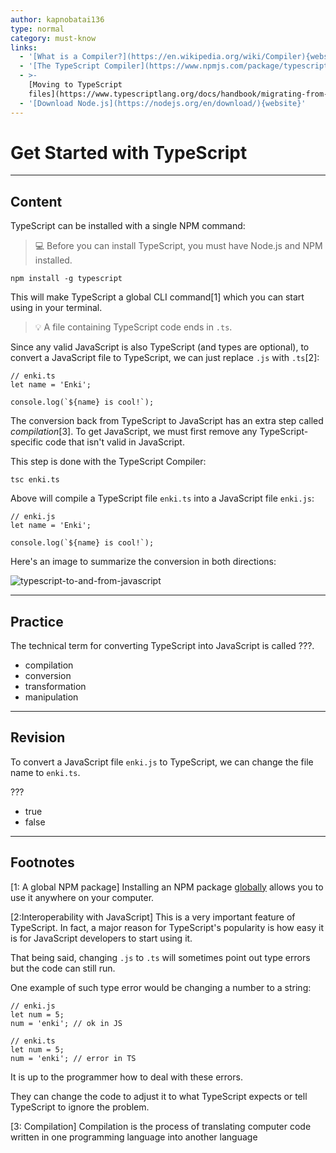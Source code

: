 ```yaml
---
author: kapnobatai136
type: normal
category: must-know
links:
  - '[What is a Compiler?](https://en.wikipedia.org/wiki/Compiler){website}'
  - '[The TypeScript Compiler](https://www.npmjs.com/package/typescript){website}'
  - >-
    [Moving to TypeScript
    files](https://www.typescriptlang.org/docs/handbook/migrating-from-javascript.html#moving-to-typescript-files){documentation}
  - '[Download Node.js](https://nodejs.org/en/download/){website}'
---
```


# Get Started with TypeScript


---

## Content

TypeScript can be installed with a single NPM command:

> 💻 Before you can install TypeScript, you must have Node.js and NPM installed.

```plain-text
npm install -g typescript
```

This will make TypeScript a global CLI command[1] which you can start using in your terminal.

> 💡 A file containing TypeScript code ends in `.ts`.

Since any valid JavaScript is also TypeScript (and types are optional), to convert a JavaScript file to TypeScript, we can just replace `.js` with `.ts`[2]:

```plain-text
// enki.ts
let name = 'Enki';

console.log(`${name} is cool!`);
```

The conversion back from TypeScript to JavaScript has an extra step called *compilation*[3]. To get JavaScript, we must first remove any TypeScript-specific code that isn't valid in JavaScript.

This step is done with the TypeScript Compiler:

```plain-text
tsc enki.ts
```

Above will compile a TypeScript file `enki.ts` into a JavaScript file `enki.js`:

```plain-text
// enki.js
let name = 'Enki';

console.log(`${name} is cool!`);
```

Here's an image to summarize the conversion in both directions:

![typescript-to-and-from-javascript](https://img.enkipro.com/e481e032bf000bb9622aae28b2bc1e9f.png)


---

## Practice

The technical term for converting TypeScript into JavaScript is called ???.

- compilation
- conversion
- transformation
- manipulation


---

## Revision

To convert a JavaScript file `enki.js` to TypeScript, we can change the file name to `enki.ts`.

???

- true
- false


---

## Footnotes

[1: A global NPM package]
Installing an NPM package [globally](https://docs.npmjs.com/downloading-and-installing-packages-globally) allows you to use it anywhere on your computer.

[2:Interoperability with JavaScript]
This is a very important feature of TypeScript. In fact, a major reason for TypeScript's popularity is how easy it is for JavaScript developers to start using it.

That being said, changing `.js` to `.ts` will sometimes point out type errors but the code can still run.

One example of such type error would be changing a number to a string:

```plain-text
// enki.js
let num = 5;
num = 'enki'; // ok in JS
```

```plain-text
// enki.ts
let num = 5;
num = 'enki'; // error in TS
```

It is up to the programmer how to deal with these errors.

They can change the code to adjust it to what TypeScript expects or tell TypeScript to ignore the problem.

[3: Compilation]
Compilation is the process of translating computer code written in one programming language into another language
 
